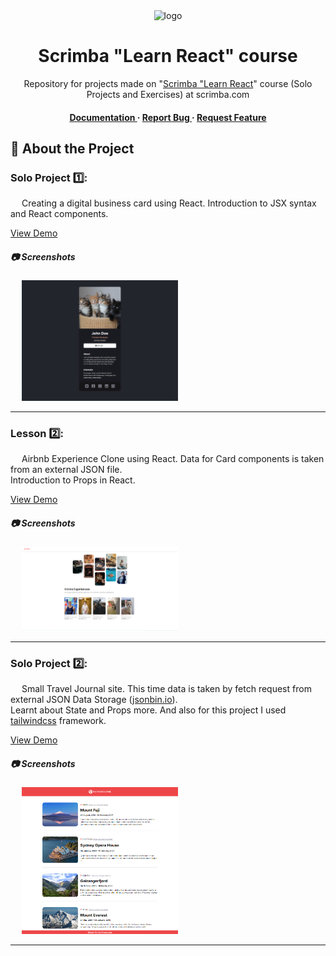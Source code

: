 <div align='center'>

<img src=https://i.ibb.co/WzYgmHp/1.jpg alt="logo" width=330 height=280 />

<h1>Scrimba "Learn React" course</h1>
<p> Repository for projects made on "<a href="https://scrimba.com/learn/learnreact">Scrimba "Learn React</a>" course (Solo Projects and Exercises) at scrimba.com</p>

<h4> <a href="https://github.com/ndorph1n/scrimba-lessons/blob/master/README.md"> Documentation </a> <span> · </span> <a href="https://github.com/ndorph1n/scrimba-lessons/issues"> Report Bug </a> <span> · </span> <a href="https://github.com/ndorph1n/scrimba-lessons/issues"> Request Feature </a> </h4>

</div>

## :star2: About the Project

### Solo Project 1️⃣:
  <p>&emsp; Creating a digital business card using React.
  Introduction to JSX syntax and React components.</p>
    <a href="https://ndorph1n.github.io/scrimba-lessons/digital-business-card/">View Demo</a> 
    
##### :camera: Screenshots
<div align="left"> &emsp; <kbd><a href="https://ndorph1n.github.io/scrimba-lessons/digital-business-card/"><img src="https://raw.githubusercontent.com/ndorph1n/scrimba-lessons/master/digital-business-card/Solo%20Project%201.png" alt='image' width='250'/></a></kbd> </div>
<hr>


### Lesson 2️⃣:
  <p>&emsp; Airbnb Experience Clone using React. Data for Card components is taken from an external JSON file.  <br />Introduction to Props in React.</p>
    <a href="https://ndorph1n.github.io/scrimba-lessons/airbnb-clone/">View Demo</a> 

##### :camera: Screenshots
<div align="left"> &emsp; <kbd><a href="https://ndorph1n.github.io/scrimba-lessons/airbnb-clone/"><img src="https://raw.githubusercontent.com/ndorph1n/scrimba-lessons/master/airbnb-clone/Lesson%202.png" alt='image' width='250'/></a></kbd> </div>
<hr>


### Solo Project 2️⃣:
  <p>&emsp; Small Travel Journal site. This time data is taken by fetch request from external JSON Data Storage (<a href="https://jsonbin.io/">jsonbin.io</a>). <br />
  Learnt about State and Props more. And also for this project I used <a href="https://tailwindcss.com/">tailwindcss</a> framework.</p>
    <a href="https://ndorph1n.github.io/scrimba-lessons/travel-journal/">View Demo</a> 
    
##### :camera: Screenshots
<div align="left"> &emsp; <kbd><a href="https://ndorph1n.github.io/scrimba-lessons/travel-journal/"><img src="https://raw.githubusercontent.com/ndorph1n/scrimba-lessons/master/travel-journal/Solo%20Project%202.png" alt='image' width='250'/></a></kbd> </div>
<hr>
